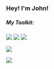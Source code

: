 ### Hey! I'm John!

##### My Toolkit:

![](https://img.shields.io/badge/Vue-Nuxt-%2341B883)
![](https://img.shields.io/badge/JavaScript-Vue-%2341B883)
![](https://img.shields.io/badge/CSS-tailwindcss-%2306B6D4)

![](https://img.shields.io/badge/JavaScript-React-%2361DBFB)

![](https://img.shields.io/badge/JavaScript-TypeScript-%232F74C0)
